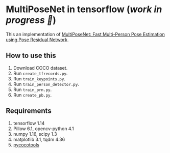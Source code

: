# MultiPoseNet in tensorflow (*work in progress :wrench:*)

This an implementation of [MultiPoseNet: Fast Multi-Person Pose Estimation using Pose Residual Network](https://arxiv.org/abs/1807.04067).

## How to use this

1. Download COCO dataset.
2. Run `create_tfrecords.py`.
3. Run `train_keypoints.py`.
4. Run `train_person_detector.py`.
5. Run `train_prn.py`.
6. Run `create_pb.py`.

## Requirements
1. tensorflow 1.14
2. Pillow 6.1, opencv-python 4.1
3. numpy 1.16, scipy 1.3
4. matplotlib 3.1, tqdm 4.36
5. [pycocotools](https://github.com/cocodataset/cocoapi/)
